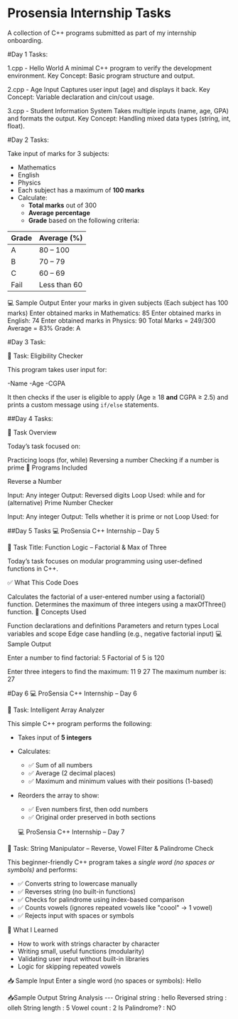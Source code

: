# Prosensia Internship Tasks  
A collection of C++ programs submitted as part of my internship onboarding.

#Day 1 Tasks:

1.cpp - Hello World
A minimal C++ program to verify the development environment.
Key Concept: Basic program structure and output.

2.cpp - Age Input
Captures user input (age) and displays it back.
Key Concept: Variable declaration and cin/cout usage.

3.cpp - Student Information System
Takes multiple inputs (name, age, GPA) and formats the output.
Key Concept: Handling mixed data types (string, int, float).

#Day 2 Tasks:

Take input of marks for 3 subjects:
  - Mathematics
  - English
  - Physics
- Each subject has a maximum of **100 marks**
- Calculate:
  - **Total marks** out of 300
  - **Average percentage**
  - **Grade** based on the following criteria:

| Grade | Average (%)    |
|-------|----------------|
| A     | 80 – 100       |
| B     | 70 – 79        |
| C     | 60 – 69        |
| Fail  | Less than 60   |

💻 Sample Output
Enter your marks in given subjects (Each subject has 100 marks)
Enter obtained marks in Mathematics:
85
Enter obtained marks in English:
74
Enter obtained marks in Physics:
90
Total Marks = 249/300
Average = 83%
Grade: A

#Day 3 Task:

📌 Task: Eligibility Checker

This program takes user input for:

-Name
-Age
-CGPA

It then checks if the user is eligible to apply (Age ≥ 18 **and** CGPA ≥ 2.5) and prints a custom message using `if/else` statements.

##Day 4 Tasks:

📌 Task Overview

Today’s task focused on:

Practicing loops (for, while)
Reversing a number
Checking if a number is prime
📄 Programs Included

Reverse a Number

Input: Any integer
Output: Reversed digits
Loop Used: while and for (alternative)
Prime Number Checker

Input: Any integer
Output: Tells whether it is prime or not
Loop Used: for

##Day 5 Tasks
💻 ProSensia C++ Internship – Day 5

📌 Task Title: Function Logic – Factorial & Max of Three

Today’s task focuses on modular programming using user-defined functions in C++.

✅ What This Code Does

Calculates the factorial of a user-entered number using a factorial() function.
Determines the maximum of three integers using a maxOfThree() function.
🔧 Concepts Used

Function declarations and definitions
Parameters and return types
Local variables and scope
Edge case handling (e.g., negative factorial input)
💻 Sample Output

Enter a number to find factorial: 5 Factorial of 5 is 120

Enter three integers to find the maximum: 11 9 27 The maximum number is: 27

#Day 6 
💻 ProSensia C++ Internship – Day 6

📌 Task: Intelligent Array Analyzer

This simple C++ program performs the following:
- Takes input of **5 integers**
- Calculates:
  - ✅ Sum of all numbers
  - ✅ Average (2 decimal places)
  - ✅ Maximum and minimum values with their positions (1-based)
- Reorders the array to show:
  - ✅ Even numbers first, then odd numbers
  - ✅ Original order preserved in both sections

  💻 ProSensia C++ Internship – Day 7

📌 Task: String Manipulator – Reverse, Vowel Filter & Palindrome Check

This beginner-friendly C++ program takes a *single word (no spaces or symbols)* and performs:

- ✅ Converts string to lowercase manually
- ✅ Reverses string (no built-in functions)
- ✅ Checks for palindrome using index-based comparison
- ✅ Counts vowels (ignores repeated vowels like "coool" → 1 vowel)
- ✅ Rejects input with spaces or symbols

🎯 What I Learned
- How to work with strings character by character
- Writing small, useful functions (modularity)
- Validating user input without built-in libraries
- Logic for skipping repeated vowels

📥 Sample Input
Enter a single word (no spaces or symbols): Hello

📥Sample Output
String Analysis --- 
Original string  : hello 
Reversed string  : olleh 
String length    : 5 
Vowel count      : 2 
Is Palindrome?   : NO


